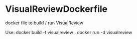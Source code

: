# VisualReviewDockerfile
docker file to build / run VisualReview


Use:
docker build -t visualreview .
docker run -d visualreview
